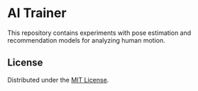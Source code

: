 # AI Trainer

This repository contains experiments with pose estimation and
recommendation models for analyzing human motion.

## License

Distributed under the [MIT License](LICENSE).
